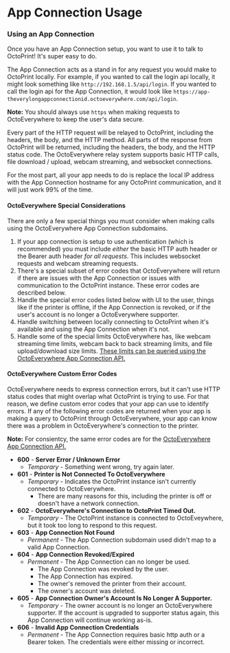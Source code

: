 # App Connection Usage

### Using an App Connection

Once you have an App Connection setup, you want to use it to talk to OctoPrint! It's super easy to do. 

The App Connection acts as a stand in for any request you would make to OctoPrint locally. For example, if you wanted to call the login api locally, it might look something like `http://192.168.1.5/api/login`. If you wanted to call the login api for the App Connection, it would look like `https://app-theverylongappconnectionid.octoeverywhere.com/api/login`. 

**Note:** You should always use `https` when making requests to OctoEverywhere to keep the user's data secure.

Every part of the HTTP request will be relayed to OctoPrint, including the headers, the body, and the HTTP method. All parts of the response from OctoPrint will be returned, including the headers, the body, and the HTTP status code. The OctoEverywhere relay system supports basic HTTP calls, file download / upload, webcam streaming, and websocket connections.

For the most part, all your app needs to do is replace the local IP address with the App Connection hostname for any OctoPrint communication, and it will just work 99% of the time.

#### OctoEverywhere Special Considerations

There are only a few special things you must consider when making calls using the OctoEverywhere App Connection subdomains.

1) If your app connection is setup to use authentication (which is recommended) you must include *either* the basic HTTP auth header or the Bearer auth header *for all requests*. This includes websocket requests and webcam streaming requests.
2) There's a special subset of error codes that OctoEverywhere will return if there are issues with the App Connection or issues with communication to the OctoPrint instance. These error codes are described below.
3) Handle the special  error codes listed below with UI to the user, things like if the printer is offline, if the App Connection is revoked, or if the user's account is no longer a OctoEverywhere supporter.
4) Handle switching between locally connecting to OctoPrint when it's available and using the App Connection when it's not.
5) Handle some of the special limits OctoEverywhere has, like webcam streaming time limits, webcam back to back streaming limits, and file upload/download size limits. [These limits can be queried using the OctoEverywhere App Connection API.](App-OctoEverywhere-API.md)

#### OctoEverywhere Custom Error Codes

OctoEverywhere needs to express connection errors, but it can't use HTTP status codes that might overlap what OctoPrint is trying to use. For that reason, we define custom error codes that your app can use to identify errors. If any of the following error codes are returned when your app is making a query to OctoPrint through OctoEverywhere, your app can know there was a problem in OctoEverywhere's connection to the printer.

**Note:** For consientcy, the same error codes are for the [OctoEverywhere App Connection API.](App-OctoEverywhere-API.md)

- **600** - **Server Error / Unknown Error**
  - *Temporary* - Something went wrong, try again later.
- **601** - **Printer is Not Connected To OctoEverywhere**
  - *Temporary* - Indicates the OctoPrint instance isn't currently connected to OctoEverywhere.
    - There are many reasons for this, including the printer is off or doesn't have a network connection.
- **602** - **OctoEverywhere's Connection to OctoPrint Timed Out.**
  - *Temporary* - The OctoPrint instance is connected to OctoEveywhere, but it took too long to respond to this request.
- **603** - **App Connection Not Found**
  - *Permanent* - The App Connection subdomain used didn't map to a valid App Connection.
- **604** - **App Connection Revoked/Expired**
  - *Permanent* - The App Connection can no longer be used.
    - The App Connection was revoked by the user.
    - The App Connection has expired.
    - The owner's removed the printer from their account.
    - The owner's account was deleted.
- **605** - **App Connection Owner's Account Is No Longer A Supporter.**
  - *Temporary* - The owner account is no longer an OctoEverywhere supporter. If the account is upgraded to supporter status again, this App Connection will continue working as-is.
- **606** - **Invalid App Connection Credentials**
  - *Permanent* - The App Connection requires basic http auth or a Bearer token. The credentials were either missing or incorrect.